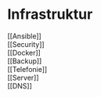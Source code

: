 # Infrastruktur
[[Ansible]]  
[[Security]]  
[[Docker]]  
[[Backup]]  
[[Telefonie]]  
[[Server]]  
[[DNS]]  